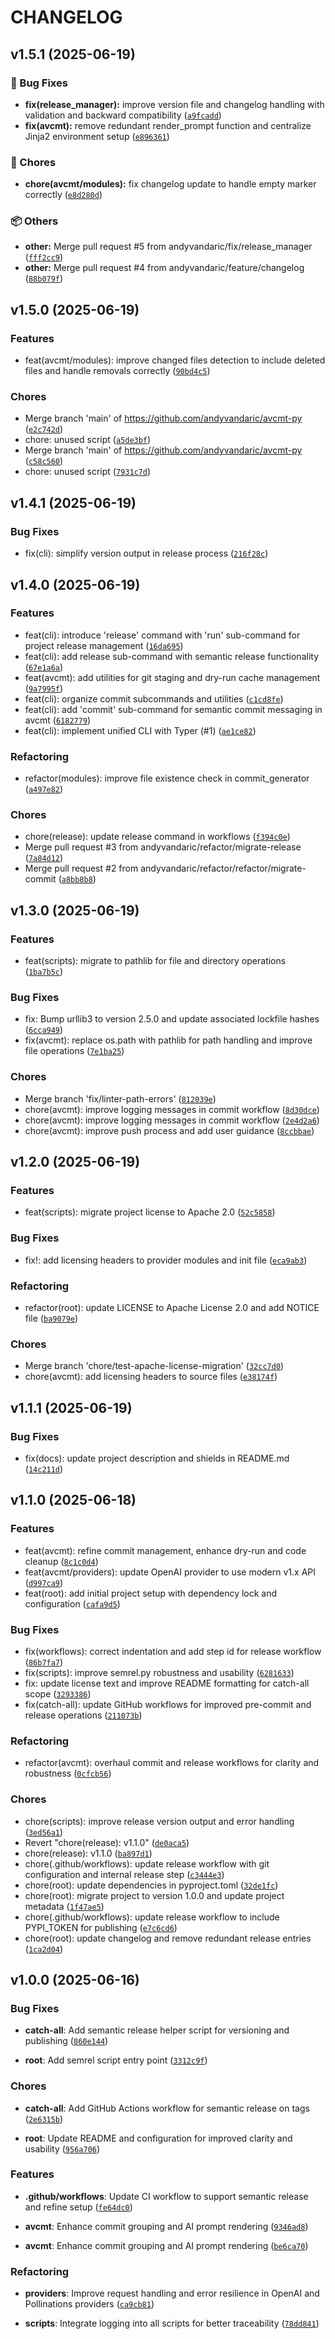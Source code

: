 # CHANGELOG

<!-- avcmt-release-marker -->

## v1.5.1 (2025-06-19)

### 🐛 Bug Fixes
- **fix(release_manager):** improve version file and changelog handling with validation and backward compatibility ([`a9fcadd`](https://github.com/andyvandaric/avcmt-py/commit/a9fcadd))
- **fix(avcmt):** remove redundant render_prompt function and centralize Jinja2 environment setup ([`e896361`](https://github.com/andyvandaric/avcmt-py/commit/e896361))

### 🧹 Chores
- **chore(avcmt/modules):** fix changelog update to handle empty marker correctly ([`e8d280d`](https://github.com/andyvandaric/avcmt-py/commit/e8d280d))

### 📦 Others
- **other:** Merge pull request #5 from andyvandaric/fix/release_manager ([`fff2cc9`](https://github.com/andyvandaric/avcmt-py/commit/fff2cc9))
- **other:** Merge pull request #4 from andyvandaric/feature/changelog ([`88b079f`](https://github.com/andyvandaric/avcmt-py/commit/88b079f))
## v1.5.0 (2025-06-19)

### Features
- feat(avcmt/modules): improve changed files detection to include deleted files and handle removals correctly ([`90bd4c5`](https://github.com/andyvandaric/avcmt-py/commit/90bd4c5))

### Chores
- Merge branch 'main' of https://github.com/andyvandaric/avcmt-py ([`e2c742d`](https://github.com/andyvandaric/avcmt-py/commit/e2c742d))
- chore: unused script ([`a5de3bf`](https://github.com/andyvandaric/avcmt-py/commit/a5de3bf))
- Merge branch 'main' of https://github.com/andyvandaric/avcmt-py ([`c58c560`](https://github.com/andyvandaric/avcmt-py/commit/c58c560))
- chore: unused script ([`7931c7d`](https://github.com/andyvandaric/avcmt-py/commit/7931c7d))


## v1.4.1 (2025-06-19)

### Bug Fixes
- fix(cli): simplify version output in release process ([`216f28c`](https://github.com/andyvandaric/avcmt-py/commit/216f28c))


## v1.4.0 (2025-06-19)

### Features
- feat(cli): introduce 'release' command with 'run' sub-command for project release management ([`16da695`](https://github.com/andyvandaric/avcmt-py/commit/16da695))
- feat(cli): add release sub-command with semantic release functionality ([`67e1a6a`](https://github.com/andyvandaric/avcmt-py/commit/67e1a6a))
- feat(avcmt): add utilities for git staging and dry-run cache management ([`9a7995f`](https://github.com/andyvandaric/avcmt-py/commit/9a7995f))
- feat(cli): organize commit subcommands and utilities ([`c1cd8fe`](https://github.com/andyvandaric/avcmt-py/commit/c1cd8fe))
- feat(cli): add 'commit' sub-command for semantic commit messaging in avcmt ([`6182779`](https://github.com/andyvandaric/avcmt-py/commit/6182779))
- feat(cli): implement unified CLI with Typer (#1) ([`ae1ce82`](https://github.com/andyvandaric/avcmt-py/commit/ae1ce82))

### Refactoring
- refactor(modules): improve file existence check in commit_generator ([`a497e82`](https://github.com/andyvandaric/avcmt-py/commit/a497e82))

### Chores
- chore(release): update release command in workflows ([`f394c0e`](https://github.com/andyvandaric/avcmt-py/commit/f394c0e))
- Merge pull request #3 from andyvandaric/refactor/migrate-release ([`7a84d12`](https://github.com/andyvandaric/avcmt-py/commit/7a84d12))
- Merge pull request #2 from andyvandaric/refactor/refactor/migrate-commit ([`a8bb8b8`](https://github.com/andyvandaric/avcmt-py/commit/a8bb8b8))


## v1.3.0 (2025-06-19)

### Features
- feat(scripts): migrate to pathlib for file and directory operations ([`1ba7b5c`](https://github.com/andyvandaric/avcmt-py/commit/1ba7b5c))

### Bug Fixes
- fix: Bump urllib3 to version 2.5.0 and update associated lockfile hashes ([`6cca949`](https://github.com/andyvandaric/avcmt-py/commit/6cca949))
- fix(avcmt): replace os.path with pathlib for path handling and improve file operations ([`7e1ba25`](https://github.com/andyvandaric/avcmt-py/commit/7e1ba25))

### Chores
- Merge branch 'fix/linter-path-errors' ([`812039e`](https://github.com/andyvandaric/avcmt-py/commit/812039e))
- chore(avcmt): improve logging messages in commit workflow ([`8d30dce`](https://github.com/andyvandaric/avcmt-py/commit/8d30dce))
- chore(avcmt): improve logging messages in commit workflow ([`2e4d2a6`](https://github.com/andyvandaric/avcmt-py/commit/2e4d2a6))
- chore(avcmt): improve push process and add user guidance ([`8ccbbae`](https://github.com/andyvandaric/avcmt-py/commit/8ccbbae))


## v1.2.0 (2025-06-19)

### Features
- feat(scripts): migrate project license to Apache 2.0 ([`52c5858`](https://github.com/andyvandaric/avcmt-py/commit/52c5858))

### Bug Fixes
- fix!: add licensing headers to provider modules and init file ([`eca9ab3`](https://github.com/andyvandaric/avcmt-py/commit/eca9ab3))

### Refactoring
- refactor(root): update LICENSE to Apache License 2.0 and add NOTICE file ([`ba9079e`](https://github.com/andyvandaric/avcmt-py/commit/ba9079e))

### Chores
- Merge branch 'chore/test-apache-license-migration' ([`32cc7d0`](https://github.com/andyvandaric/avcmt-py/commit/32cc7d0))
- chore(avcmt): add licensing headers to source files ([`e38174f`](https://github.com/andyvandaric/avcmt-py/commit/e38174f))


## v1.1.1 (2025-06-19)

### Bug Fixes
- fix(docs): update project description and shields in README.md ([`14c211d`](https://github.com/andyvandaric/avcmt-py/commit/14c211d))


## v1.1.0 (2025-06-18)

### Features
- feat(avcmt): refine commit management, enhance dry-run and code cleanup ([`8c1c0d4`](https://github.com/andyvandaric/avcmt-py/commit/8c1c0d4))
- feat(avcmt/providers): update OpenAI provider to use modern v1.x API ([`d997ca9`](https://github.com/andyvandaric/avcmt-py/commit/d997ca9))
- feat(root): add initial project setup with dependency lock and configuration ([`cafa9d5`](https://github.com/andyvandaric/avcmt-py/commit/cafa9d5))

### Bug Fixes
- fix(workflows): correct indentation and add step id for release workflow ([`86b7fa7`](https://github.com/andyvandaric/avcmt-py/commit/86b7fa7))
- fix(scripts): improve semrel.py robustness and usability ([`6281633`](https://github.com/andyvandaric/avcmt-py/commit/6281633))
- fix: update license text and improve README formatting for catch-all scope ([`3293386`](https://github.com/andyvandaric/avcmt-py/commit/3293386))
- fix(catch-all): update GitHub workflows for improved pre-commit and release operations ([`211073b`](https://github.com/andyvandaric/avcmt-py/commit/211073b))

### Refactoring
- refactor(avcmt): overhaul commit and release workflows for clarity and robustness ([`0cfcb56`](https://github.com/andyvandaric/avcmt-py/commit/0cfcb56))

### Chores
- chore(scripts): improve release version output and error handling ([`3ed56a1`](https://github.com/andyvandaric/avcmt-py/commit/3ed56a1))
- Revert "chore(release): v1.1.0" ([`de0aca5`](https://github.com/andyvandaric/avcmt-py/commit/de0aca5))
- chore(release): v1.1.0 ([`ba897d1`](https://github.com/andyvandaric/avcmt-py/commit/ba897d1))
- chore(.github/workflows): update release workflow with git configuration and internal release step ([`c3444e3`](https://github.com/andyvandaric/avcmt-py/commit/c3444e3))
- chore(root): update dependencies in pyproject.toml ([`32de1fc`](https://github.com/andyvandaric/avcmt-py/commit/32de1fc))
- chore(root): migrate project to version 1.0.0 and update project metadata ([`1f47ae5`](https://github.com/andyvandaric/avcmt-py/commit/1f47ae5))
- chore(.github/workflows): update release workflow to include PYPI_TOKEN for publishing ([`e7c6cd6`](https://github.com/andyvandaric/avcmt-py/commit/e7c6cd6))
- chore(root): update changelog and remove redundant release entries ([`1ca2d04`](https://github.com/andyvandaric/avcmt-py/commit/1ca2d04))


## v1.0.0 (2025-06-16)

### Bug Fixes

- **catch-all**: Add semantic release helper script for versioning and publishing
  ([`860e144`](https://github.com/andyvandaric/avcmt-py/commit/860e14466eeb7de4f1bbfd2be8e86ffad580c9a4))

- **root**: Add semrel script entry point
  ([`3312c9f`](https://github.com/andyvandaric/avcmt-py/commit/3312c9faf4b0607c731f7f446521b03a1dc742b8))

### Chores

- **catch-all**: Add GitHub Actions workflow for semantic release on tags
  ([`2e6315b`](https://github.com/andyvandaric/avcmt-py/commit/2e6315bf2aed0fafc308289562614a6c7b1c4c57))

- **root**: Update README and configuration for improved clarity and usability
  ([`956a706`](https://github.com/andyvandaric/avcmt-py/commit/956a706d864f8b83107764d5787894efac1119f1))

### Features

- **.github/workflows**: Update CI workflow to support semantic release and refine setup
  ([`fe64dc0`](https://github.com/andyvandaric/avcmt-py/commit/fe64dc0522f5d2dbdb26fa4f8aeab1e6d13a5a88))

- **avcmt**: Enhance commit grouping and AI prompt rendering
  ([`9346ad8`](https://github.com/andyvandaric/avcmt-py/commit/9346ad8fce60763681f0384e16d0fa2aa7666584))

- **avcmt**: Enhance commit grouping and AI prompt rendering
  ([`be6ca70`](https://github.com/andyvandaric/avcmt-py/commit/be6ca706bef6eecd1250fef7bf9db8d429b1b467))

### Refactoring

- **providers**: Improve request handling and error resilience in OpenAI and Pollinations providers
  ([`ca9cb81`](https://github.com/andyvandaric/avcmt-py/commit/ca9cb8144ca025f6bd84288d36b3f3bda8416d56))

- **scripts**: Integrate logging into all scripts for better traceability
  ([`78dd841`](https://github.com/andyvandaric/avcmt-py/commit/78dd841bd448d42cf5bcf0dd2ac41fb86c457de6))

